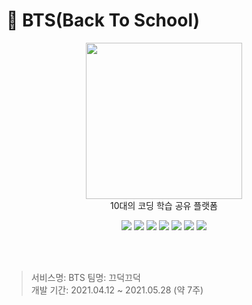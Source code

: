 # 🏫 BTS(Back To School)

<p align="center">
  <img width="250px;" src="/uploads/921b91e4c2c9765b82866f4427043133/school.png" />
  <br/>10대의 코딩 학습 공유 플랫폼
  <p align="center">
 <img src="https://img.shields.io/badge/JavaScript-ES6+-green?logo=javascript">
 <img src="https://img.shields.io/badge/Vue.js-v4.5.10-green?logo=vue.js">
 <img src="https://img.shields.io/badge/Vuetify-v3-green?logo=Vuetify">
 <img src="https://img.shields.io/badge/Java-v1.8-blue?logo=java">
 <img src="https://img.shields.io/badge/spring-v3.9.15-blue?logo=spring">
 <img src="https://img.shields.io/badge/AWS%20RDS----blue?logo=amazonaws">
 <img src="https://img.shields.io/badge/MySQL-v8.0-blue?logo=mysql">
  </p>
<br/>  
<br/> 
</p>    


> 서비스명: BTS 
> 팀명: 끄덕끄덕  
> 개발 기간: 2021.04.12 ~ 2021.05.28 (약 7주)    